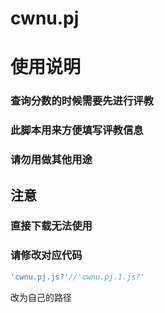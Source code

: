 # cwnu.pj
# 使用说明
### 查询分数的时候需要先进行评教
### 此脚本用来方便填写评教信息
### 请勿用做其他用途

## 注意
### 直接下载无法使用
### 请修改对应代码 
```javascript
'cwnu.pj.js?'//'cwnu.pj.1.js?'
```
 改为自己的路径
